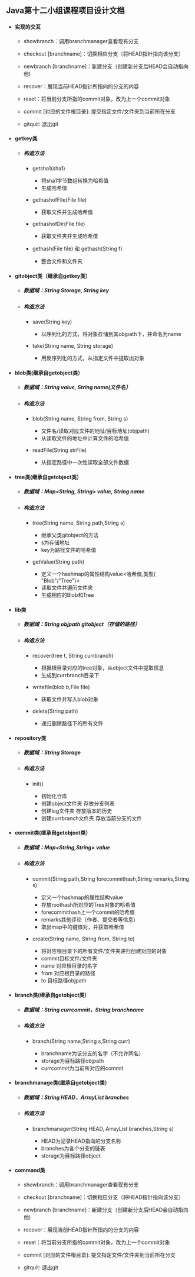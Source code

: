 ## Java第十二小组课程项目设计文档

- #### 实现的交互

  - showbranch：调用branchmanager查看现有分支
  
  - checkout [branchname]：切换相应分支（将HEAD指针指向该分支）
  
  - newbranch [branchname]：新建分支（创建新分支后HEAD会自动指向他)
  
  - recover：展现当前HEAD指针所指向的分支的内容
  
  - reset：将当前分支所指的commit对象，改为上一个commit对象
  
  - commit [对应的文件根目录]: 提交指定文件/文件夹到当前所在分支
  
  - gitquit: 退出git

- #### getkey类

   - ##### 构造方法
   
     - getsha1(sha1)
     
       - 将sha1字节数组转换为哈希值
       - 生成哈希值
       
     - gethashofFile(File file)
       
       - 获取文件并生成哈希值
       
     - gethashofDir(File file)
     
       - 获取文件夹并生成哈希值
       
     - gethash(File file) 和 gethash(String f)
     
       - 整合文件和文件夹

- #### gitobject类（继承自getkey类）

   - ##### 数据域：String Storage, String key
   
   - ##### 构造方法
   
     - save(String key)
       
       - 以序列化的方式，将对象存储到其objpath下，并命名为name
       
     - take(String name, String storage)
      
       - 用反序列化的方式，从指定文件中提取出对象
       
- #### blob类(继承自getobject类）

   - ##### 数据域：String value, String name(文件名）
   
   - ##### 构造方法
   
     - blob(String name, String from, String s)
     
       - 文件名/读取对应文件的地址/目标地址(objpath)
       - 从读取文件的地址中计算文件的哈希值
     
     - readFile(String strFile)
     
       - 从指定路径中一次性读取全部文件数据

- #### tree类(继承自getobject类）

   - ##### 数据域：Map<String, String> value, String name
   
   - ##### 构造方法
   
     - tree(String name, String path,String s)
     
       - 继承父类gitobject的方法
       - s为存储地址
       - key为路径文件的哈希值
     
     - getValue(String path)
     
       - 定义一个hashmap的属性结构value<哈希值,类型( "Blob"/"Tree")>
       - 读取文件并遍历文件夹
       - 生成相应的Blob和Tree
 
 - #### lib类
 
   - ##### 数据域：String objpath gitobject（存储的路径）
   
   - ##### 构造方法
   
     - recover(tree t, String currbranch)
     
       - 根据根目录对应的tree对象，从object文件中提取信息
       - 生成到currbranch目录下
     
     - writefile(blob b,File file)
     
       - 获取文件并写入blob对象
     
     - delete(String path)
     
       - 递归删除路径下的所有文件

- #### repository类
   
  - ##### 数据域：String Storage
   
  - ##### 构造方法
   
    - init()
     
      - 初始化仓库
      - 创建object文件夹 存放分支列表
      - 创建log文件夹 存放版本的历史
      - 创建currbranch文件夹 存放当前分支的文件
      
- #### commit类(继承自getobject类）

  - ##### 数据域：Map<String,String> value
   
  - ##### 构造方法     
    
    - commit(String path,String forecommithash,String remarks,String s)
   
      - 定义一个hashmap的属性结构value
      - 存放roothash所对应的Tree对象的哈希值
      - forecommithash上一个commit的哈希值
      - remarks其他评论（作者、提交者等信息）
      - 取出map中的键值对，并获取哈希值
      
    - create(String name, String from, String to)
      
      - 将对应根目录下的所有文件/文件夹递归创建对应的对象
      - commit目标文件/文件夹
      - name 对应根目录的名字
      - from  对应根目录的路径
      - to 目标路径objpath

- #### branch类(继承自getobject类）


  - ##### 数据域：String currcommit，String branchname
   
  - ##### 构造方法
  
    - branch(String name,String s,String curr)
    
      - branchname为该分支的名字（不允许同名）
      - storage为目标路径objpath
      - currcommit为当前所对应的commit
      
- #### branchmanage类(继承自getobject类）

  - ##### 数据域：String HEAD，ArrayList<String> branches
   
  - ##### 构造方法
   
    - branchmanager(String HEAD, ArrayList<String> branches,String s)
      
      - HEAD为记录HEAD指向的分支名称
      - branches为各个分支的链表
      - storage为目标路径object
 
- #### command类

  - showbranch：调用branchmanager查看现有分支
  
  - checkout [branchname]：切换相应分支（将HEAD指针指向该分支）
  
  - newbranch [branchname]：新建分支（创建新分支后HEAD会自动指向他)
  
  - recover：展现当前HEAD指针所指向的分支的内容
  
  - reset：将当前分支所指的commit对象，改为上一个commit对象
  
  - commit [对应的文件根目录]: 提交指定文件/文件夹到当前所在分支
  
  - gitquit: 退出git
